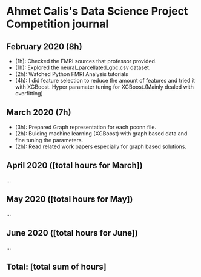 # Ahmet Calis's Data Science Project Competition journal

## February 2020 (8h)

- (1h): Checked the FMRI sources that professor provided.
- (1h): Explored the neural_parcellated_gbc.csv dataset.
- (2h): Watched Python FMRI Analysis tutorials
- (4h): I did feature selection to reduce the amount of features and tried it with XGBoost. Hyper paramater tuning for XGBoost.(Mainly dealed with overfitting)

## March 2020 (7h)

- (3h): Prepared Graph representation for each pconn file.
- (2h): Bulding machine learning (XGBoost) with graph based data and fine tuning the parameters.
- (2h): Read related work papers especially for graph based solutions.



## April 2020 ([total hours for March])

...

## May 2020 ([total hours for May])

...

## June 2020 ([total hours for June])

...

## Total: [total sum of hours]
